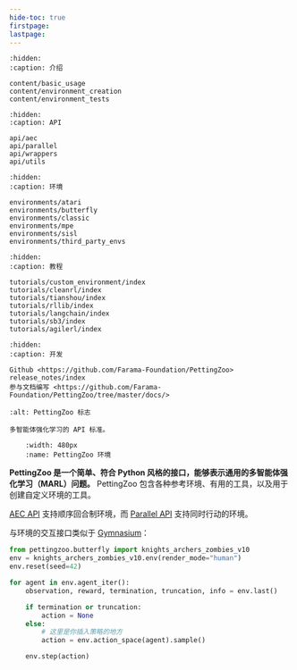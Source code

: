 ```yaml
---
hide-toc: true
firstpage:
lastpage:
---
```


```{toctree}
:hidden:
:caption: 介绍

content/basic_usage
content/environment_creation
content/environment_tests
```

```{toctree}
:hidden:
:caption: API

api/aec
api/parallel
api/wrappers
api/utils
```

```{toctree}
:hidden:
:caption: 环境

environments/atari
environments/butterfly
environments/classic
environments/mpe
environments/sisl
environments/third_party_envs
```

```{toctree}
:hidden:
:caption: 教程

tutorials/custom_environment/index
tutorials/cleanrl/index
tutorials/tianshou/index
tutorials/rllib/index
tutorials/langchain/index
tutorials/sb3/index
tutorials/agilerl/index
```

```{toctree}
:hidden:
:caption: 开发

Github <https://github.com/Farama-Foundation/PettingZoo>
release_notes/index
参与文档编写 <https://github.com/Farama-Foundation/PettingZoo/tree/master/docs/>
```

```{project-logo} _static/img/pettingzoo-text.png
:alt: PettingZoo 标志
```

```{project-heading}
多智能体强化学习的 API 标准。
```

```{figure} _static/img/environments-demo.gif
    :width: 480px
    :name: PettingZoo 环境
```

**PettingZoo 是一个简单、符合 Python 风格的接口，能够表示通用的多智能体强化学习（MARL）问题。**
PettingZoo 包含各种参考环境、有用的工具，以及用于创建自定义环境的工具。

[AEC API](/api/aec/) 支持顺序回合制环境，而 [Parallel API](/api/parallel/) 支持同时行动的环境。

与环境的交互接口类似于 [Gymnasium](https://gymnasium.farama.org)：

```python
from pettingzoo.butterfly import knights_archers_zombies_v10
env = knights_archers_zombies_v10.env(render_mode="human")
env.reset(seed=42)

for agent in env.agent_iter():
    observation, reward, termination, truncation, info = env.last()

    if termination or truncation:
        action = None
    else:
        # 这里是你插入策略的地方
        action = env.action_space(agent).sample()

    env.step(action)
```
